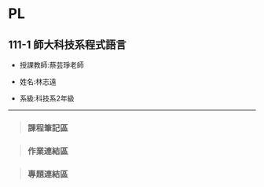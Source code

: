 # PL
## 111-1 師大科技系程式語言

* 授課教師:蔡芸琤老師
 
* 姓名:林志遠

* 系級:科技系2年級
***
> ### 課程筆記區

> ### 作業連結區

> ### 專題連結區


